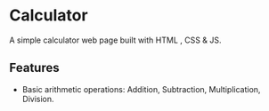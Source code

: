 # Calculator
A simple calculator web page built with HTML , CSS &  JS.

## Features

- Basic arithmetic operations: Addition, Subtraction, Multiplication, Division.
